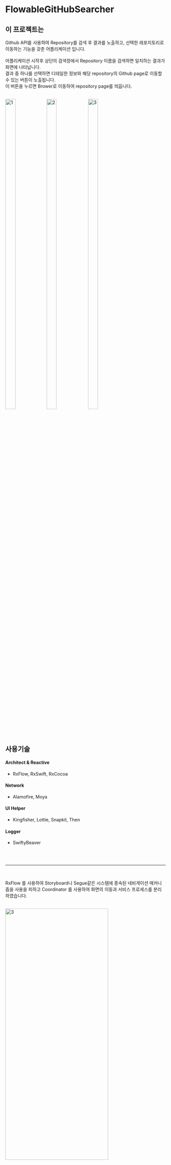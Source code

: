 # FlowableGitHubSearcher


## 이 프로젝트는
Github API를 사용하여 Repository를 검색 후 결과를 노출하고, 선택한 레포지토리로 이동하는 기능을 갖춘 어플리케이션 입니다.   
<br>
어플리케이션 시작후 상단의 검색창에서 Repository 이름을 검색하면 일치하는 결과가 화면에 나타납니다.   
결과 중 하나를 선택하면 디테일한 정보와 해당 repository의 Github page로 이동할 수 있는 버튼이 노출됩니다.   
이 버튼을 누르면 Brower로 이동하여 repository page를 띄웁니다. 
<br><br>


<img src="https://user-images.githubusercontent.com/45508297/191397442-9c421fa3-f862-4af9-9b57-0ab0798b5df2.png" width="25%" height="50%" title="" alt="1"></img>
<img src="https://user-images.githubusercontent.com/45508297/191397440-15be09e1-e721-4f6d-bd2b-6ef7d9fe461c.png" width="25%" height="50%" title="" alt="2"></img>
<img src="https://user-images.githubusercontent.com/45508297/191397435-445724c4-f91a-43bf-acb2-4d1cec1bbafa.png" width="25%" height="50%" title="" alt="3"></img>

<br><br>
     
## 사용기술 
#### Architect & Reactive
- RxFlow, RxSwift, RxCocoa
#### Network
- Alamofire, Moya
#### UI Helper
- Kingfisher, Lottie, Snapkit, Then
#### Logger
- SwiftyBeaver

<br><br>

-------
<br>

RxFlow 를 사용하여 Storyboard나 Segue같은 시스템에 종속된 네비게이션 매커니즘을 사용을 피하고 Coordinator 를 사용하여 화면의 이동과 서비스 프로세스를 분리하였습니다.
<br><br>

<img src="https://user-images.githubusercontent.com/45508297/191404685-c47bd5a4-f7af-432f-a27c-817bc8ac0255.png" width="80%" height="45%" title="" alt="3"></img>


